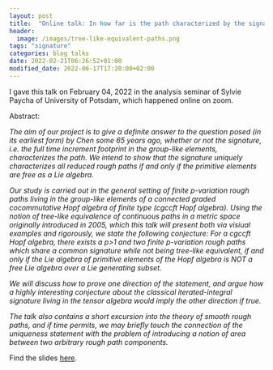 ```yaml
---
layout: post
title:  "Online talk: In how far is the path characterized by the signature?"
header:
  image: /images/tree-like-equivalent-paths.png
tags: "signature"
categories: blog talks
date: 2022-02-21T06:26:52+01:00
modified_date: 2022-06-17T17:20:00+02:00
---
```

I gave this talk on February 04, 2022 in the analysis seminar of Sylvie Paycha of University of Potsdam, which happened online on zoom.

Abstract:

_The aim of our project is to give a definite answer to the question posed (in its earliest form) by Chen some 65 years ago, whether or not the signature, i.e. the full time increment footprint in the group-like elements, characterizes the path. We intend to show that the signature uniquely characterizes all reduced rough paths if and only if the primitive elements are free as a Lie algebra._

_Our study is carried out in the general setting of finite p-variation rough paths living in the group-like elements of a connected graded cocommutative Hopf algebra of finite type (cgccft Hopf algebra). Using the notion of tree-like equivalence of continuous paths in a metric space originally introduced in 2005, which this talk will present both via visiual examples and rigorously, we state the following conjecture: For a cgccft Hopf algebra, there exists a p>1 and two finite p-variation rough paths which share a common signature while not being tree-like equivalent, if and only if the Lie algebra of primitive elements of the Hopf algebra is NOT a free Lie algebra over a Lie generating subset._

_We will discuss how to prove one direction of the statement, and argue how a highly interesting conjecture about the classical iterated-integral signature living in the tensor algebra would imply the other direction if true._

_The talk also contains a short excursion into the theory of smooth rough paths, and if time permits, we may briefly touch the connection of the uniqueness statement with the problem of introducing a notion of area between two arbitrary rough path components._

Find the slides [here](/files/SignatureKernelTalkPotsdamFebruary2022.pdf).




